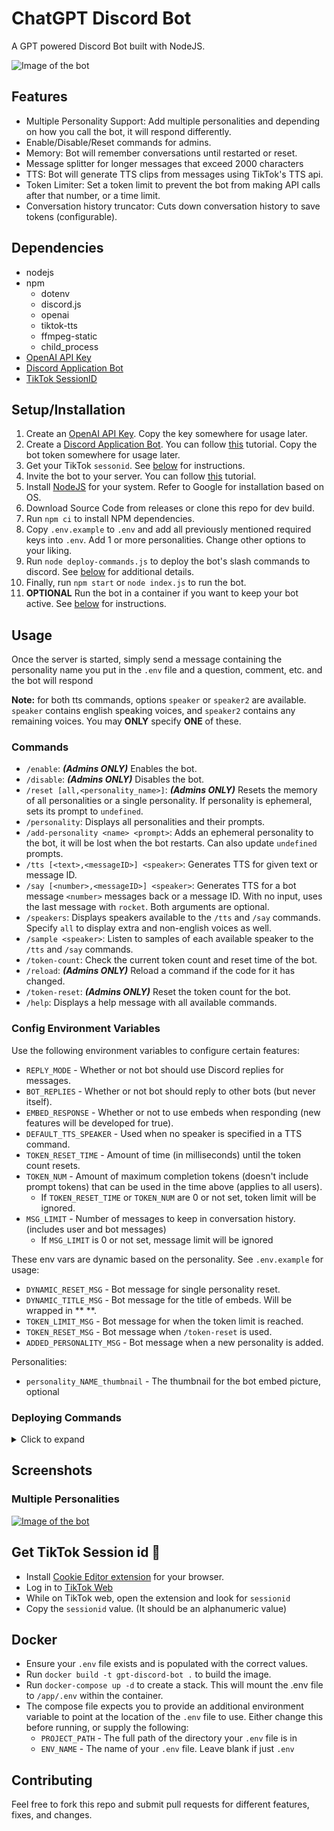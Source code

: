# ChatGPT Discord Bot
A GPT powered Discord Bot built with NodeJS.

![Image of the bot](https://i.imgur.com/0VfYZDc.png)

## Features
* Multiple Personality Support: Add multiple personalities and depending on how you call the bot, it will respond differently.
* Enable/Disable/Reset commands for admins.
* Memory: Bot will remember conversations until restarted or reset.
* Message splitter for longer messages that exceed 2000 characters
* TTS: Bot will generate TTS clips from messages using TikTok's TTS api.
* Token Limiter: Set a token limit to prevent the bot from making API calls after that number, or a time limit.
* Conversation history truncator: Cuts down conversation history to save tokens (configurable).

## Dependencies
* nodejs
* npm
   * dotenv
   * discord.js
   * openai
   * tiktok-tts
   * ffmpeg-static
   * child_process
* [OpenAI API Key](https://platform.openai.com/account/api-keys)
* [Discord Application Bot](https://discord.com/developers/applications/)
* [TikTok SessionID](#get-tiktok-session-id)

## Setup/Installation
1. Create an [OpenAI API Key](https://platform.openai.com/account/api-keys). Copy the key somewhere for usage later.
2. Create a [Discord Application Bot](https://discord.com/developers/applications/). You can follow [this](https://discordjs.guide/preparations/setting-up-a-bot-application.html#creating-your-bot) tutorial. Copy the bot token somewhere for usage later.
3. Get your TikTok `sessonid`. See [below](#get-tiktok-session-id) for instructions.
5. Invite the bot to your server. You can follow [this](https://discordjs.guide/preparations/adding-your-bot-to-servers.html) tutorial.
6. Install [NodeJS](https://nodejs.org/) for your system. Refer to Google for installation based on OS.
7. Download Source Code from releases or clone this repo for dev build.
8. Run `npm ci` to install NPM dependencies.
9.  Copy `.env.example` to `.env` and add all previously mentioned required keys into `.env`. Add 1 or more personalities. Change other options to your liking.
10.  Run `node deploy-commands.js` to deploy the bot's slash commands to discord. See [below](#deploying-commands) for additional details.
11. Finally, run `npm start` or `node index.js` to run the bot.
12. **OPTIONAL** Run the bot in a container if you want to keep your bot active. See [below](#docker) for instructions.

## Usage
Once the server is started, simply send a message containing the personality name you put in the `.env` file and a question, comment, etc. and the bot will respond

**Note:** for both tts commands, options `speaker` or `speaker2` are available. `speaker` contains english speaking voices, and `speaker2` contains any remaining voices. You may **ONLY** specify **ONE** of these.
### Commands
- `/enable`: ***(Admins ONLY)*** Enables the bot.
- `/disable`: ***(Admins ONLY)*** Disables the bot.
- `/reset [all,<personality_name>]`: ***(Admins ONLY)*** Resets the memory of all personalities or a single personality. If personality is ephemeral, sets its prompt to `undefined`.
- `/personality`: Displays all personalities and their prompts.
- `/add-personality <name> <prompt>`: Adds an ephemeral personality to the bot, it will be lost when the bot restarts. Can also update `undefined` prompts. 
- `/tts [<text>,<messageID>] <speaker>`: Generates TTS for given text or message ID. 
- `/say [<number>,<messageID>] <speaker>`: Generates TTS for a bot message `<number>` messages back or a message ID. With no input, uses the last message with `rocket`. Both arguments are optional.
- `/speakers`: Displays speakers available to the `/tts` and `/say` commands. Specify `all` to display extra and non-english voices as well.
- `/sample <speaker>`: Listen to samples of each available speaker to the `/tts` and `/say` commands.
- `/token-count`: Check the current token count and reset time of the bot.
- `/reload`: ***(Admins ONLY)*** Reload a command if the code for it has changed.
- `/token-reset`: ***(Admins ONLY)*** Reset the token count for the bot.
- `/help`: Displays a help message with all available commands. 
### Config Environment Variables

Use the following environment variables to configure certain features:
- `REPLY_MODE` - Whether or not bot should use Discord replies for messages.
- `BOT_REPLIES` - Whether or not bot should reply to other bots (but never itself).
- `EMBED_RESPONSE` - Whether or not to use embeds when responding (new features will be developed for true).
- `DEFAULT_TTS_SPEAKER` - Used when no speaker is specified in a TTS command.
- `TOKEN_RESET_TIME` - Amount of time (in milliseconds) until the token count resets.
- `TOKEN_NUM` - Amount of maximum completion tokens (doesn't include prompt tokens) that can be used in the time above (applies to all users).
  - If `TOKEN_RESET_TIME` or `TOKEN_NUM` are 0 or not set, token limit will be ignored.
- `MSG_LIMIT` - Number of messages to keep in conversation history. (includes user and bot messages)
  - If `MSG_LIMIT` is 0 or not set, message limit will be ignored

These env vars are dynamic based on the personality. See `.env.example` for usage:
- `DYNAMIC_RESET_MSG` - Bot message for single personality reset.
- `DYNAMIC_TITLE_MSG` - Bot message for the title of embeds. Will be wrapped in \*\* \*\*.
- `TOKEN_LIMIT_MSG` - Bot message for when the token limit is reached.
- `TOKEN_RESET_MSG` - Bot message when `/token-reset` is used.
- `ADDED_PERSONALITY_MSG` - Bot message when a new personality is added.

Personalities:
- `personality_NAME_thumbnail` - The thumbnail for the bot embed picture, optional

### Deploying Commands
<details>
  <summary>Click to expand</summary>
To use the deploy/delete script, run `node ./deploy-commands.js` followed by one or more arguments. The available arguments are:

*   `[env]` (optional): the name of the `.env` file to use. If not specified, the script will use `.env` by default.
*   `-d [command]` (optional): the name of the command to delete. If specified, the script will delete the command with the given id.
*   `-x [file]` (optional): the name of a command file(s) to ignore. If specified, the script will not deploy the command(s) with the given file name(s).

To deploy all commands using the default `.env` file, run:

```bash
node ./deploy-commands.js
```

To deploy all commands using a custom `.env` file named `bot2.env`, run:

```bash
node ./deploy-commands.js bot2.env
```

To delete a command, find its command id, then run:

```bash
node ./deploy-commands.js bot2.env -d COMMAND_ID
```

To deploy all commands except the commands in `ignore.js` and `test.js`, run:

```bash
node ./deploy-commands.js bot2.env -x ignore.js,test.js
```
</details>

## Screenshots

### Multiple Personalities

[![Image of the bot](https://i.gyazo.com/e8ec6a8731779ef537f56de2c603ee3d.gif)](https://gyazo.com/e8ec6a8731779ef537f56de2c603ee3d)

## Get TikTok Session id 🍪
- Install [Cookie Editor extension](https://cookie-editor.cgagnier.ca) for your browser.
- Log in to [TikTok Web](https://tiktok.com)
- While on TikTok web, open the extension and look for ```sessionid```
- Copy the ```sessionid``` value. (It should be an alphanumeric value)

## Docker
- Ensure your `.env` file exists and is populated with the correct values.
- Run `docker build -t gpt-discord-bot .` to build the image.
- Run `docker-compose up -d` to create a stack. This will mount the .env file to `/app/.env` within the container.
- The compose file expects you to provide an additional environment variable to point at the location of the `.env` file to use. Either change this before running, or supply the following:
  - `PROJECT_PATH` - The full path of the directory your `.env` file is in
  - `ENV_NAME` - The name of your `.env` file. Leave blank if just `.env`

## Contributing
Feel free to fork this repo and submit pull requests for different features, fixes, and changes.
